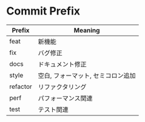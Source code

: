 # Commit Prefix
|  Prefix  | Meaning |
| -------- | ------- |
| feat     | 新機能   |
| fix      | バグ修正　　　|
| docs     | ドキュメント修正 |
| style    | 空白, フォーマット, セミコロン追加 |
| refactor | リファクタリング |
| perf     | パフォーマンス関連 |
| test     | テスト関連 |
